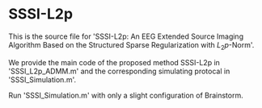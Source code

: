 # SSSI-L2p

This is the source file for 'SSSI-L2p: An EEG Extended Source Imaging Algorithm Based on the Structured Sparse Regularization with $L_2p$-Norm'.

We provide the main code of the proposed method SSSI-L2p in 'SSSI_L2p_ADMM.m' and the corresponding simulating protocal in 'SSSI_Simulation.m'.

Run 'SSSI_Simulation.m' with only a slight configuration of Brainstorm.
